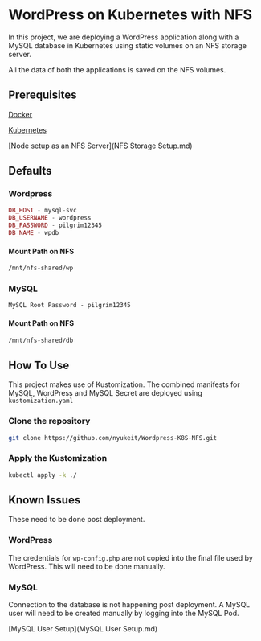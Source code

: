 # WordPress on Kubernetes with NFS

In this project, we are deploying a WordPress application along with a MySQL database in Kubernetes using static volumes on an NFS storage server.

All the data of both the applications is saved on the NFS volumes.

## Prerequisites

[Docker](https://docs.docker.com/engine/install/)

[Kubernetes](https://kubernetes.io/docs/tasks/tools/)

[Node setup as an NFS Server](NFS Storage Setup.md)

## Defaults

### Wordpress

```php
DB_HOST - mysql-svc
DB_USERNAME - wordpress
DB_PASSWORD - pilgrim12345
DB_NAME - wpdb
```

#### Mount Path on NFS

```bash
/mnt/nfs-shared/wp
```

### MySQL

```mysql
MySQL Root Password - pilgrim12345
```

#### Mount Path on NFS

```bash
/mnt/nfs-shared/db
```

## How To Use

This project makes use of Kustomization. The combined manifests for MySQL, WordPress and MySQL Secret are deployed using `kustomization.yaml`

### Clone the repository

```bash
git clone https://github.com/nyukeit/Wordpress-K8S-NFS.git
```

### Apply the Kustomization

```bash
kubectl apply -k ./
```

## Known Issues

These need to be done post deployment.

### WordPress

The credentials for `wp-config.php` are not copied into the final file used by WordPress. This will need to be done manually. 

### MySQL

Connection to the database is not happening post deployment. A MySQL user will need to be created manually by logging into the MySQL Pod.

[MySQL User Setup](MySQL User Setup.md)

